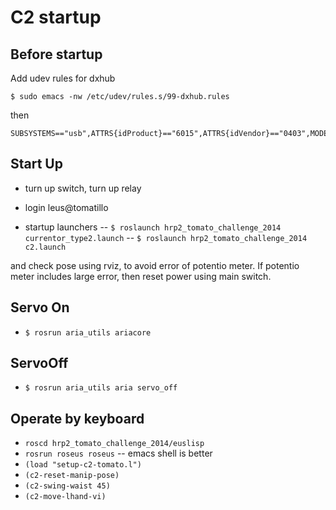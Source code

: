 # C2 startup

## Before startup

Add udev rules for dxhub

```
$ sudo emacs -nw /etc/udev/rules.s/99-dxhub.rules
```

then

```
SUBSYSTEMS=="usb",ATTRS{idProduct}=="6015",ATTRS{idVendor}=="0403",MODE="666",GROUP="dialout"
```

## Start Up

- turn up switch, turn up relay
- login leus@tomatillo

- startup launchers
-- `$ roslaunch hrp2_tomato_challenge_2014 currentor_type2.launch`
-- `$ roslaunch hrp2_tomato_challenge_2014 c2.launch`

and check pose using rviz, to avoid error of potentio meter.
If potentio meter includes large error, then reset power using main switch.

## Servo On

- `$ rosrun aria_utils ariacore`

## ServoOff

- `$ rosrun aria_utils aria servo_off`

## Operate by keyboard

- `roscd hrp2_tomato_challenge_2014/euslisp`
- `rosrun roseus roseus`
-- emacs shell is better
- `(load "setup-c2-tomato.l")`
- `(c2-reset-manip-pose)`
- `(c2-swing-waist 45)`
- `(c2-move-lhand-vi)`